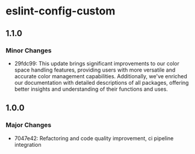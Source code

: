 # eslint-config-custom

## 1.1.0

### Minor Changes

- 29fdc99: This update brings significant improvements to our color space handling features, providing users with more versatile and accurate color management capabilities. Additionally, we've enriched our documentation with detailed descriptions of all packages, offering better insights and understanding of their functions and uses.

## 1.0.0

### Major Changes

- 7047e42: Refactoring and code quality improvement, ci pipeline integration
